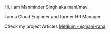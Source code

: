 Hi, I am Manminder Singh aka mani/mav.

I am a Cloud Engineer and former HR Manager

Check my project Articles [Medium - @mani-rana](https://medium.com/@mani-rana)


